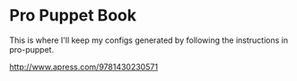 # Pro Puppet Book
This is where I'll keep my configs generated by following the instructions in pro-puppet.

http://www.apress.com/9781430230571
